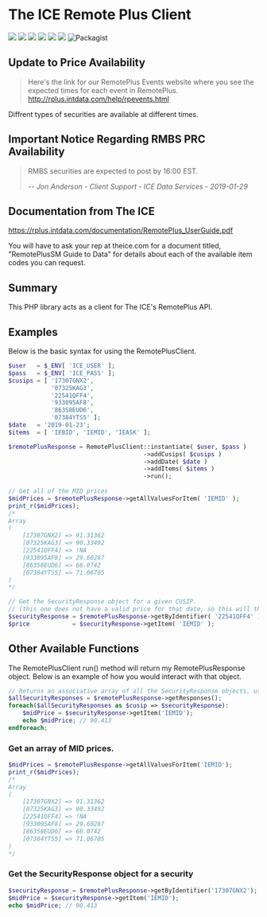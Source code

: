 # The ICE Remote Plus Client

[![](https://img.shields.io/packagist/v/dprmc/ice-remote-plus-client.svg)](https://packagist.org/packages/dprmc/ice-remote-plus-client)
![](https://img.shields.io/coveralls/github/DPRMC/IceRemotePlusClient.svg)
[![](https://img.shields.io/scrutinizer/g/DPRMC/IceRemotePlusClient.svg)](https://scrutinizer-ci.com/g/DPRMC/IceRemotePlusClient)
![](https://img.shields.io/travis/DPRMC/IceRemotePlusClient.svg)
![](https://img.shields.io/packagist/l/DPRMC/ice-remote-plus-client.svg)
![](https://img.shields.io/github/issues/DPRMC/IceRemotePlusClient.svg)
![Packagist](https://img.shields.io/packagist/dt/dprmc/ice-remote-plus-client)

## Update to Price Availability
> Here's the link for our RemotePlus Events website where you see the expected times for each event in RemotePlus.
> http://rplus.intdata.com/help/rpevents.html

Diffrent types of securities are available at different times. 

## Important Notice Regarding RMBS PRC Availability
> RMBS securities are expected to post by 16:00 EST.
>
> -- <cite>Jon Anderson - Client Support - ICE  Data Services - 2019-01-29</cite>


## Documentation from The ICE
https://rplus.intdata.com/documentation/RemotePlus_UserGuide.pdf

You will have to ask your rep at theice.com for a document titled, "RemotePlusSM Guide to Data" for details about each of the available item codes you can request.



## Summary
This PHP library acts as a client for The ICE's RemotePlus API.

## Examples

Below is the basic syntax for using the RemotePlusClient.
```php
$user   = $_ENV[ 'ICE_USER' ];
$pass   = $_ENV[ 'ICE_PASS' ];
$cusips = [ '17307GNX2',
            '07325KAG3',
            '22541QFF4',
            '933095AF8',
            '86358EUD6',
            '07384YTS5' ];
$date   = '2019-01-23';
$items  = [ 'IEBID', 'IEMID', 'IEASK' ];

$remotePlusResponse = RemotePlusClient::instantiate( $user, $pass )
                                      ->addCusips( $cusips )
                                      ->addDate( $date )
                                      ->addItems( $items )
                                      ->run();
                                      
// Get all of the MID prices
$midPrices = $remotePlusResponse->getAllValuesForItem( 'IEMID' );
print_r($midPrices);
/*
Array
(
    [17307GNX2] => 91.31362
    [07325KAG3] => 90.33492
    [22541QFF4] => !NA
    [933095AF8] => 29.60287
    [86358EUD6] => 66.0742
    [07384YTS5] => 71.06705
)
*/

// Get the SecurityResponse object for a given CUSIP.
// (this one does not have a valid price for that date, so this will throw a ItemValueNotAvailable exception.
$securityResponse = $remotePlusResponse->getByIdentifier( '22541QFF4' );
$price            = $securityResponse->getItem( 'IEMID' );
```

## Other Available Functions
The RemotePlusClient run() method will return my RemotePlusResponse object. Below is an example of how you would interact with that object.

```php
// Returns an associative array of all the SecurityResponse objects, using the security identifier as the key. 
$allSecurityResponses = $remotePlusResponse->getResponses();
foreach($allSecurityResponses as $cusip => $securityResponse):
    $midPrice = $securityResponse->getItem('IEMID');
    echo $midPrice; // 90.413
endforeach;
```

### Get an array of MID prices.
```php
$midPrices = $remotePlusResponse->getAllValuesForItem('IEMID');
print_r($midPrices);
/*
Array
(
    [17307GNX2] => 91.31362
    [07325KAG3] => 90.33492
    [22541QFF4] => !NA
    [933095AF8] => 29.60287
    [86358EUD6] => 66.0742
    [07384YTS5] => 71.06705
)
*/
```

### Get the SecurityResponse object for a security
```php
$securityResponse = $remotePlusResponse->getByIdentifier('17307GNX2');
$midPrice = $securityResponse->getItem('IEMID'); 
echo $midPrice; // 90.413
```

